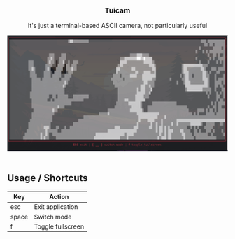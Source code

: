 <div align="center">
  <h3 align="center">Tuicam</h3>

  <p align="center">
    It's just a terminal-based ASCII camera, not particularly useful
  </p>
</div>

<div align="center">
  <img src="https://github.com/hlsxx/tuicam/blob/master/blob/example.png" alt="Tuicam" style="width:100%; max-height:400px" />
</div>

</br>

## Usage / Shortcuts

|  Key | Action |
| ------------ | ------------ |
| esc  |  Exit application |
| space | Switch mode |
| f | Toggle fullscreen |
